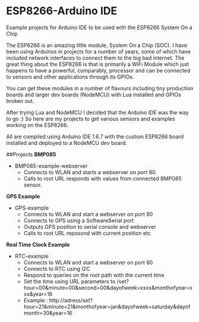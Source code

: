 # ESP8266-Arduino IDE

Example projects for Arduino IDE to be used with the ESP8266 System On a Chip 

The ESP8266 is an amazing little module, System On a Chip (SOC).  I have been using Arduinos in projects for a number of years, some of which have included network interfaces to connect them to the big bad internet.  The great thing about the ESP8266 is that is primarily a WiFi Module which just happens to have a powerful, comparably, processor and can be connected to sensors and other applications through its GPIOs.  

You can get these modules in a number of flavours including tiny production boards and larger dev boards (NodeMCU) with Lua installed and GPIOs broken out.

After trying Lua and NodeMCU I decided that the Arduino IDE was the way to go :)  So here are my projects to get various sensors and examples working on the ESP8266.

All are compiled using Arduino IDE 1.6.7 with the custom ESP8266 board installed and deployed to a NodeMCU dev board.



##Projects
**BMP085**
* BMP085-example-webserver
  *  Connects to WLAN and starts a webserver on port 80.  
  *  Calls to root URL responds with values from connected BMP085 sensor.

**GPS Example**
* GPS-example
  *  Connects to WLAN and start a webserver on port 80
  *  Connects to GPS using a SoftwareSerial port
  *  Outputs GPS position to serial console and webserver
  *  Calls to root URL reposond with current position etc

**Real Time Clock Example**
* RTC-example
  * Connects to WLAN and start a webserver on port 80
  * Connects to RTC using I2C
  * Respond to queries on the root path with the current time
  * Set the time using URL parameters to /set?hour=00&minute=00&second=00&dayofweek=xxxx&monthofyear=xxx&year=16
  * Example : http://adress/set?hour=21&minute=21&monthofyear=jan&dayofweek=saturday&dayofmonth=30&year=16
  
